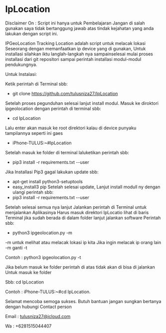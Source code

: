 # IpLocation
Disclaimer On : Script ini hanya untuk Pembelajaran
                Jangan di salah gunakan saya tidak bertanggung jawab atas tindak kejahatan yang anda lakukan dengan script ini.


IPGeoLocation Tracking Location adalah script untuk melacak lokasi Seseorang dengan memanfaatkan ip device yang di gunakan,
Untuk installasi silahkan iktu langlah-langkah nya sampainselesai mulai proses installasi dari git repositori sampai perintah installasi modul-modul pendukungnya.


Untuk Instalasi:

Ketik perintah di Terminal sbb:
 *  git clone https://github.com/tulusniza27/IpLocation

Setelah proses pegunduhan selesai lanjut install modul.
Masuk ke diroktori ipgeolocation dengan perintah di terminal sbb:

 *  cd IpLocation 

Lalu enter akan masuk ke root direktori kalau di device punyaku tampilannya seperti ini gaes

 *  iPhone-TULUS:~#IpLocation

Setelah masuk ke folder di terminal laluketikan perintah sbb:

 *  pip3 install -r requirements.txt --user

Jika Installasi Pip3 gagal lakukan update sbb:

 *  apt-get install python3-setuptools
 *  easy_install3 pip
Setelah selesai update, Lanjut install modull ny dengan ulangi perintah sbb:
 *  pip3 install -r requirements.txt --user

Setelah selesai semua nya lanjut Jalankan perintah di Terminal untuk menjalankan Aplikasinya
Harus masuk direktori IpLocatio lihat di baris Terminal jika sudah berada di dalam folder lanjut jalankan software
Perintah sbb:
 *  python3 ipgeolocation.py -m

-m untuk melihat atau melacak lokasi ip kita
Jika ingin melacak ip orang lain -m ganti -t

Contoh : python3 ipgeolocation.py -t

Jika belum masuk ke folder perintah di atas tidak akan di bisa di jalankan
Untuk masuk ke folder 

Sbb: cd IpLocation

Contoh : iPhone-TULUS:~#cd IpLocation.

Selamat mencoba semoga sukses.
Butuh bantuan jangan sungkan bertanya dengan hubungi Contact person 

Email : tulusniza27@icloud.com

Wa    : +6281515044407
